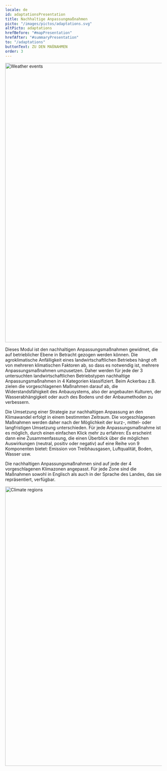 ```yaml
---
locale: de
id: adaptationsPresentation
title: Nachhaltige Anpassungmaßnahmen
picto: "/images/pictos/adaptations.svg"
altPicto: adaptations
hrefBefore: "#mapPresentation"
hrefAfter: "#summaryPresentation"
to: "/adaptations"
buttonText: ZU DEN MAßNAHMEN
order: 3
---
```


<img src = https://res.cloudinary.com/solagro/image/upload/v1585924820/homepage/climate_events_adrkd4.svg alt = "Weather events" width = "900">

Dieses Modul ist den nachhaltigen Anpassungsmaßnahmen gewidmet, die auf betrieblicher Ebene in Betracht gezogen werden können. Die agroklimatische Anfälligkeit eines landwirtschaftlichen Betriebes hängt oft von mehreren klimatischen Faktoren ab, so dass es notwendig ist, mehrere Anpassungsmaßnahmen umzusetzen. Daher werden für jede der 3 untersuchten landwirtschaftlichen Betriebstypen nachhaltige Anpassungsmaßnahmen in 4 Kategorien  klassifiziert. Beim Ackerbau z.B. zielen die vorgeschlagenen Maßnahmen darauf ab, die Widerstandsfähigkeit des Anbausystems, also der angebauten Kulturen, der Wasserabhängigkeit oder auch des Bodens und der Anbaumethoden zu verbessern.

Die Umsetzung einer Strategie zur nachhaltigen Anpassung an den Klimawandel erfolgt in einem bestimmten Zeitraum. Die vorgeschlagenen Maßnahmen werden daher nach der Möglichkeit der kurz-, mittel- oder langfristigen Umsetzung unterschieden. Für jede Anpassungsmaßnahme ist es möglich, durch einen einfachen Klick mehr zu erfahren: Es erscheint dann eine Zusammenfassung, die einen Überblick über die möglichen Auswirkungen (neutral, positiv oder negativ) auf eine Reihe von 9 Komponenten bietet: Emission von Treibhausgasen, Luftqualität, Boden, Wasser usw.

Die nachhaltigen Anpassungsmaßnahmen sind auf jede der 4 vorgeschlagenen Klimazonen angepasst. Für jede Zone sind die Maßnahmen sowohl in Englisch als auch in der Sprache des Landes, das sie repräsentiert, verfügbar.

<img src = https://res.cloudinary.com/solagro/image/upload/v1585924650/homepage/climate_regions_whhi8a.svg alt = "Climate regions" width = "900" align="left">
